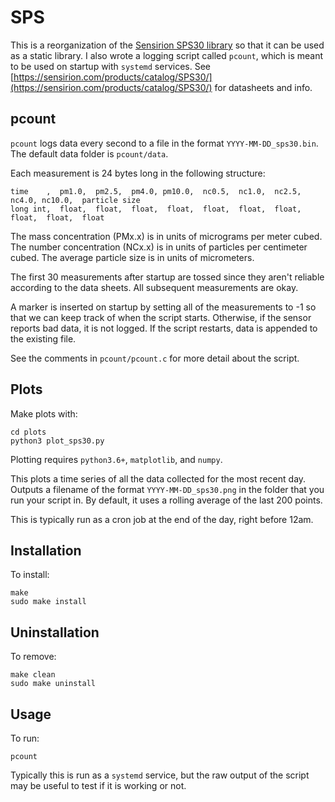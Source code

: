 # SPS

This is a reorganization of the [Sensirion SPS30 library](https://github.com/Sensirion/embedded-uart-sps) so that it can be used as a static library. I also wrote a logging script called `pcount`, which is meant to be used on startup with `systemd` services. See [https://sensirion.com/products/catalog/SPS30/](https://sensirion.com/products/catalog/SPS30/) for datasheets and info.

## pcount
`pcount` logs data every second to a file in the format `YYYY-MM-DD_sps30.bin`. The default data folder is `pcount/data`.

Each measurement is 24 bytes long in the following structure:

```
time    ,  pm1.0,  pm2.5,  pm4.0, pm10.0,  nc0.5,  nc1.0,  nc2.5,  nc4.0, nc10.0,  particle size
long int,  float,  float,  float,  float,  float,  float,  float,  float,  float,  float
```

The mass concentration (PMx.x) is in units of micrograms per meter cubed. The number concentration (NCx.x) is in units of particles per centimeter cubed. The average particle size is in units of micrometers.

The first 30 measurements after startup are tossed since they aren't reliable according to the data sheets. All subsequent measurements are okay.

A marker is inserted on startup by setting all of the measurements to -1 so that we can keep track of when the script starts. Otherwise, if the sensor reports bad data, it is not logged. If the script restarts, data is appended to the existing file.

See the comments in `pcount/pcount.c` for more detail about the script.

## Plots

Make plots with:

```
cd plots
python3 plot_sps30.py
```

Plotting requires `python3.6+`, `matplotlib`, and `numpy`.

This plots a time series of all the data collected for the most recent day. Outputs a filename of the format `YYYY-MM-DD_sps30.png` in the folder that you run your script in. By default, it uses a rolling average of the last 200 points.

This is typically run as a cron job at the end of the day, right before 12am.

## Installation

To install:
```
make
sudo make install
```

## Uninstallation

To remove:
```
make clean
sudo make uninstall
```

## Usage

To run:
```
pcount
```
Typically this is run as a `systemd` service, but the raw output of the script may be useful to test if it is working or not.
